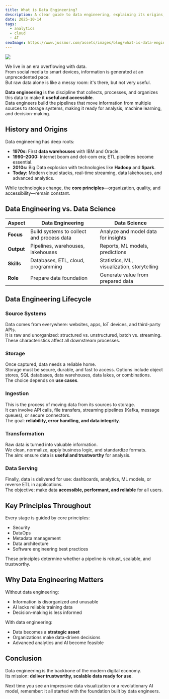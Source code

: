 ```yaml
---
title: What is Data Engineering?
description: A clear guide to data engineering, explaining its origins, purpose, and how it powers modern data-driven organizations.
date: 2025-10-14
tags:
  - analytics
  - cloud
  - AI
seoImage: https://www.jussmor.com/assets/images/blog/what-is-data-engineering-cover.png
---
```


![](https://photos.jussmor.com/insights/blog/Data%20ING/What%20is%20Data%20Eng.png)


We live in an era overflowing with data.  
From social media to smart devices, information is generated at an unprecedented pace.  
But raw data alone is like a messy room: it's there, but not very useful.  

**Data engineering** is the discipline that collects, processes, and organizes this data to make it **useful and accessible**.  
Data engineers build the pipelines that move information from multiple sources to storage systems, making it ready for analysis, machine learning, and decision-making.

## History and Origins

Data engineering has deep roots:  

- **1970s:** First **data warehouses** with IBM and Oracle.  
- **1990–2000:** Internet boom and dot-com era; ETL pipelines become essential.  
- **2010s:** Big Data explosion with technologies like **Hadoop** and **Spark**.  
- **Today:** Modern cloud stacks, real-time streaming, data lakehouses, and advanced analytics.  

While technologies change, the **core principles**—organization, quality, and accessibility—remain constant.


## Data Engineering vs. Data Science

| Aspect          | Data Engineering                             | Data Science                          |
|-----------------|---------------------------------------------|---------------------------------------|
| **Focus**       | Build systems to collect and process data   | Analyze and model data for insights   |
| **Output**      | Pipelines, warehouses, lakehouses           | Reports, ML models, predictions       |
| **Skills**      | Databases, ETL, cloud, programming         | Statistics, ML, visualization, storytelling |
| **Role**        | Prepare data foundation                     | Generate value from prepared data     |

## Data Engineering Lifecycle

### Source Systems

Data comes from everywhere: websites, apps, IoT devices, and third-party APIs.  
It is raw and unorganized: structured vs. unstructured, batch vs. streaming.  
These characteristics affect all downstream processes.

### Storage

Once captured, data needs a reliable home.  
Storage must be secure, durable, and fast to access. Options include object stores, SQL databases, data warehouses, data lakes, or combinations.  
The choice depends on **use cases**.

### Ingestion

This is the process of moving data from its sources to storage.  
It can involve API calls, file transfers, streaming pipelines (Kafka, message queues), or secure connectors.  
The goal: **reliability, error handling, and data integrity**.

### Transformation

Raw data is turned into valuable information.  
We clean, normalize, apply business logic, and standardize formats.  
The aim: ensure data is **useful and trustworthy** for analysis.

### Data Serving

Finally, data is delivered for use: dashboards, analytics, ML models, or reverse ETL in applications.  
The objective: make data **accessible, performant, and reliable** for all users.


## Key Principles Throughout

Every stage is guided by core principles:  
- Security  
- DataOps  
- Metadata management  
- Data architecture  
- Software engineering best practices  

These principles determine whether a pipeline is robust, scalable, and trustworthy.


## Why Data Engineering Matters

Without data engineering:  
- Information is disorganized and unusable  
- AI lacks reliable training data  
- Decision-making is less informed  

With data engineering:  
- Data becomes a **strategic asset**  
- Organizations make data-driven decisions  
- Advanced analytics and AI become feasible


## Conclusion

Data engineering is the backbone of the modern digital economy.  
Its mission: **deliver trustworthy, scalable data ready for use**.  

Next time you see an impressive data visualization or a revolutionary AI model, remember: it all started with the foundation built by data engineers.
